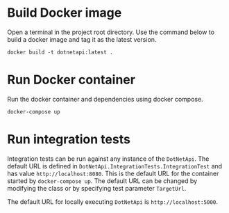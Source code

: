 # Build Docker image

Open a terminal in the project root directory. Use the command below to build a docker image and tag it as the latest version.

```
docker build -t dotnetapi:latest . 
```

# Run Docker container

Run the docker container and dependencies using docker compose.

```
docker-compose up
```

# Run integration tests

Integration tests can be run against any instance of the `DotNetApi`. The default URL is defined in `DotNetApi.IntegrationTests.IntegrationTest` and has value `http://localhost:8080`. This is the default URL for the container started by `docker-compose up`. The default URL can be changed by modifying the class or by specifying test parameter `TargetUrl`.

The default URL for locally executing `DotNetApi` is `http://localhost:5000`.